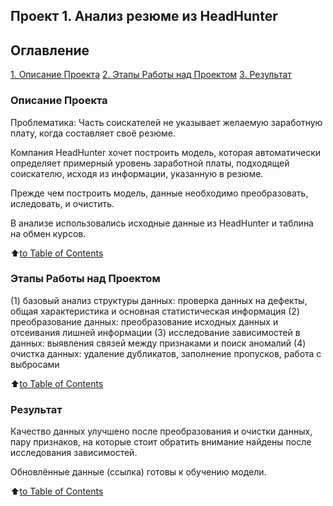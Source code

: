 ## **Проект 1. Анализ резюме из HeadHunter**

## Оглавление
[1. Описание Проекта](README.md#описание-проекта)
[2. Этапы Работы над Проектом](README.md#этапы-работы-над-проектом)
[3. Результат](README.md#результат)


### Описание Проекта

Проблематика:
Часть соискателей не указывает желаемую заработную плату, когда составляет своё резюме.

Компания HeadHunter хочет построить модель, которая автоматически определяет примерный уровень заработной платы, подходящей соискателю, исходя из информации, указанную в резюме.

Прежде чем построить модель, данные необходимо преобразовать, иследовать, и очистить.

В анализе использовались исходные данные из HeadHunter и таблина на обмен курсов.


:arrow_up:[to Table of Contents](README.md#оглавление)


### Этапы Работы над Проектом
(1) базовый анализ структуры данных: проверка данных на дефекты, общая характеристика и основная статистическая информация
(2) преобразование данных: преобразование исходных данных и отсеивания лишней информации
(3) исследование зависимостей в данных: выявления связей между признаками и поиск аномалий
(4) очистка данных: удаление дубликатов, заполнение пропусков, работа с выбросами


:arrow_up:[to Table of Contents](README.md#оглавление)


### Результат
Качество данных улучшено после преобразования и очистки данных, пару признаков, на которые стоит обратить внимание найдены после исследования зависимостей.

Обновлённые данные (ссылка) готовы к обучению модели.


:arrow_up:[to Table of Contents](README.md#оглавление)
